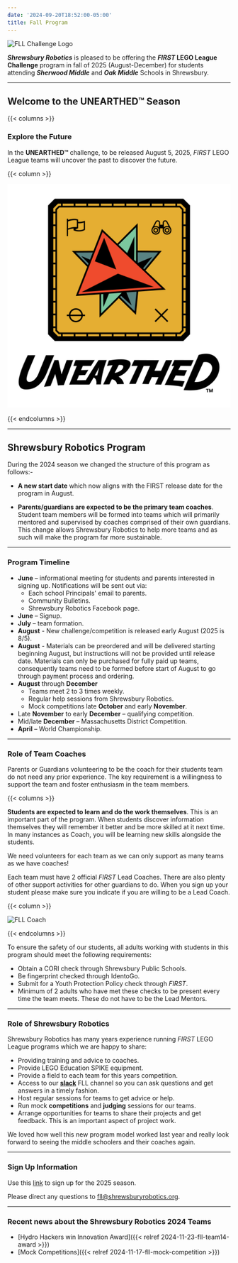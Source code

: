 ```yaml
---
date: '2024-09-20T18:52:00-05:00'
title: Fall Program
---
```


![FLL Challenge Logo](fll-challenge-logo.png)

**_Shrewsbury Robotics_** is pleased to be offering the  **_FIRST_ LEGO League Challenge** program in fall of 2025 (August-December) for students attending **_Sherwood Middle_** and **_Oak Middle_** Schools in Shrewsbury.

---

## Welcome to the UNEARTHED™ Season

{{< columns >}}

### Explore the Future

In the **UNEARTHED™** challenge, to be released August 5, 2025, _FIRST_ LEGO League teams will uncover the past to discover the future.

{{< column >}}

![UNEARTHED Logo](fll-unearthed-logo.png)

{{< endcolumns >}}

---

## Shrewsbury Robotics Program

During the 2024 season we changed the structure of this program as follows:-

* **A new start date** which now aligns with the FIRST release date for the program in August.

* **Parents/guardians are expected to be the primary team coaches**. Student team members will be formed into teams which will primarily mentored and supervised by coaches comprised of their own guardians. This change allows Shrewsbury Robotics to help more teams and as such will make the program far more sustainable.

---

### Program Timeline

* **June** – informational meeting for students and parents interested in signing up. Notifications will be sent out via:
  * Each school Principals' email to parents.
  * Community Bulletins.
  * Shrewsbury Robotics Facebook page.
* **June** – Signup.
* **July** – team formation.
* **August** - New challenge/competition is released early August (2025 is 8/5).
* **August** - Materials can be preordered and will be delivered starting beginning August, but instructions will not be provided until release date. Materials can only be purchased for fully paid up teams, consequently teams need to be formed before start of August to go through payment process and ordering.
* **August** through **December**
  * Teams meet 2 to 3 times weekly.
  * Regular help sessions from Shrewsbury Robotics.
  * Mock competitions late **October** and early **November**.
* Late **November** to early **December** – qualifying competition.
* Mid/late **December** – Massachusetts District Competition.
* **April** – World Championship.

---

### Role of Team Coaches

Parents or Guardians volunteering to be the coach for their students team do not need any prior experience. The key requirement is a willingness to support the team and foster enthusiasm in the team members.

{{< columns >}}

**Students are expected to learn and do the work themselves**. This is an important part of the program. When students discover information themselves they will remember it better and be more skilled at it next time. In many instances as Coach, you will be learning new skills alongside the students.

We need volunteers for each team as we can only support as many teams as we have coaches!

Each team must have 2 official _FIRST_ Lead Coaches. There are also plenty of other support activities for other guardians to do. When you sign up your student please make sure you indicate if you are willing to be a Lead Coach.

{{< column >}}

![FLL Coach](fll-coach.jpg)

{{< endcolumns >}}

To ensure the safety of our students, all adults working with students in this program should meet the following requirements:
* Obtain a CORI check through Shrewsbury Public Schools.
* Be fingerprint checked through IdentoGo.
* Submit for a Youth Protection Policy check through _FIRST_.
* Minimum of 2 adults who have met these checks to be present every time the team meets.  These do not have to be the Lead Mentors.

---

### Role of Shrewsbury Robotics
Shrewsbury Robotics has many years experience running _FIRST_ LEGO League programs which we are happy to share:
* Providing training and advice to coaches.
* Provide LEGO Education SPIKE equipment.
* Provide a field to each team for this years competition.
* Access to our [**slack**](https://slack.com) FLL channel so you can ask questions and get answers in a timely fashion.
* Host regular sessions for teams to get advice or help.
* Run mock **competitions** and **judging** sessions for our teams.
* Arrange opportunities for teams to share their projects and get feedback. This is an important aspect of project work.

We loved how well this new program model worked last year and really look forward to seeing the middle schoolers and their coaches again.

---

### Sign Up Information

Use this [link](https://docs.google.com/forms/d/e/1FAIpQLSdlPqsPkl7HPqlVSF_56BkvJgCTrQ2eXhoSY0D808cWXXkABQ/viewform) to sign up for the 2025 season.

Please direct any questions to fll@shrewsburyrobotics.org.

---

### Recent news about the Shrewsbury Robotics 2024 Teams

- [Hydro Hackers win Innovation Award]({{< relref 2024-11-23-fll-team14-award >}})
- [Mock Competitions]({{< relref 2024-11-17-fll-mock-competition >}})

